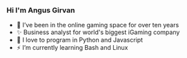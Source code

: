### Hi I'm Angus Girvan

- 🎲 I’ve been in the online gaming space for over ten years
- ✨ Business analyst for world's biggest iGaming company
- 🤖 I love to program in Python and Javascript
- ⚡ I’m currently learning Bash and Linux

